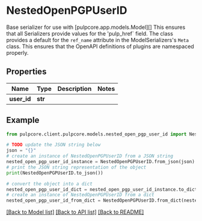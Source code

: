 # NestedOpenPGPUserID

Base serializer for use with [pulpcore.app.models.Model][]  This ensures that all Serializers provide values for the 'pulp_href` field.  The class provides a default for the ``ref_name`` attribute in the ModelSerializers's ``Meta`` class. This ensures that the OpenAPI definitions of plugins are namespaced properly.

## Properties

Name | Type | Description | Notes
------------ | ------------- | ------------- | -------------
**user_id** | **str** |  | 

## Example

```python
from pulpcore.client.pulpcore.models.nested_open_pgp_user_id import NestedOpenPGPUserID

# TODO update the JSON string below
json = "{}"
# create an instance of NestedOpenPGPUserID from a JSON string
nested_open_pgp_user_id_instance = NestedOpenPGPUserID.from_json(json)
# print the JSON string representation of the object
print(NestedOpenPGPUserID.to_json())

# convert the object into a dict
nested_open_pgp_user_id_dict = nested_open_pgp_user_id_instance.to_dict()
# create an instance of NestedOpenPGPUserID from a dict
nested_open_pgp_user_id_from_dict = NestedOpenPGPUserID.from_dict(nested_open_pgp_user_id_dict)
```
[[Back to Model list]](../README.md#documentation-for-models) [[Back to API list]](../README.md#documentation-for-api-endpoints) [[Back to README]](../README.md)


